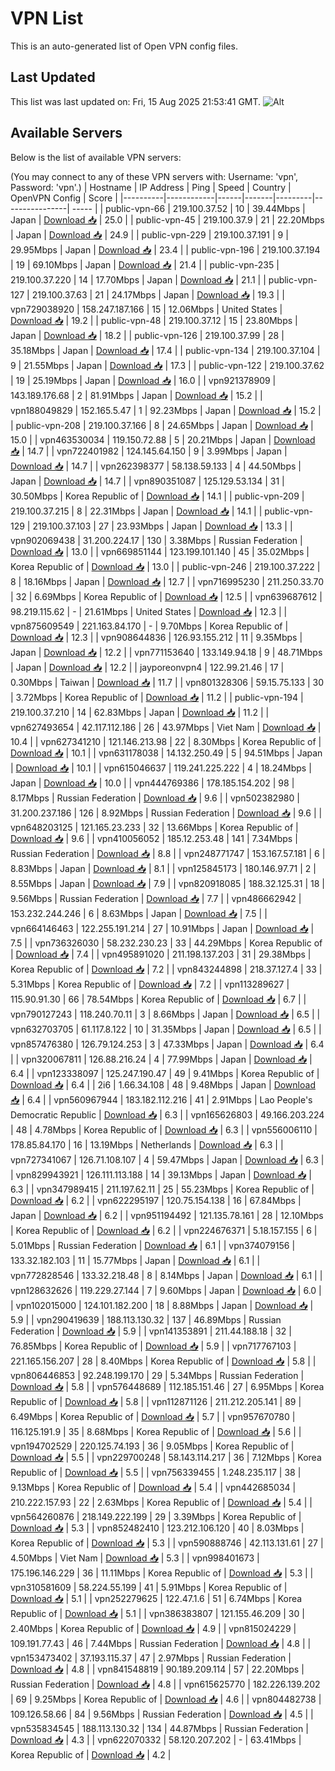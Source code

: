 # VPN List

This is an auto-generated list of Open VPN config files.

## Last Updated

This list was last updated on: Fri, 15 Aug 2025 21:53:41 GMT.
![Alt](https://repobeats.axiom.co/api/embed/186b98318ef1479477931607c1ad7d823f12451f.svg "Repobeats analytics image")

## Available Servers

Below is the list of available VPN servers:

(You may connect to any of these VPN servers with: Username: 'vpn', Password: 'vpn'.)
| Hostname | IP Address | Ping | Speed | Country | OpenVPN Config | Score |
|----------|------------|------|-------|---------|----------------| ----- |
| public-vpn-66 | 219.100.37.52 | 10 | 39.44Mbps | Japan | [Download 📥](./configs/server_0_JP.ovpn) | 25.0 |
| public-vpn-45 | 219.100.37.9 | 21 | 22.20Mbps | Japan | [Download 📥](./configs/server_1_JP.ovpn) | 24.9 |
| public-vpn-229 | 219.100.37.191 | 9 | 29.95Mbps | Japan | [Download 📥](./configs/server_2_JP.ovpn) | 23.4 |
| public-vpn-196 | 219.100.37.194 | 19 | 69.10Mbps | Japan | [Download 📥](./configs/server_3_JP.ovpn) | 21.4 |
| public-vpn-235 | 219.100.37.220 | 14 | 17.70Mbps | Japan | [Download 📥](./configs/server_4_JP.ovpn) | 21.1 |
| public-vpn-127 | 219.100.37.63 | 21 | 24.17Mbps | Japan | [Download 📥](./configs/server_5_JP.ovpn) | 19.3 |
| vpn729038920 | 158.247.187.166 | 15 | 12.06Mbps | United States | [Download 📥](./configs/server_6_US.ovpn) | 19.2 |
| public-vpn-48 | 219.100.37.12 | 15 | 23.80Mbps | Japan | [Download 📥](./configs/server_7_JP.ovpn) | 18.2 |
| public-vpn-126 | 219.100.37.99 | 28 | 35.18Mbps | Japan | [Download 📥](./configs/server_8_JP.ovpn) | 17.4 |
| public-vpn-134 | 219.100.37.104 | 9 | 21.55Mbps | Japan | [Download 📥](./configs/server_9_JP.ovpn) | 17.3 |
| public-vpn-122 | 219.100.37.62 | 19 | 25.19Mbps | Japan | [Download 📥](./configs/server_10_JP.ovpn) | 16.0 |
| vpn921378909 | 143.189.176.68 | 2 | 81.91Mbps | Japan | [Download 📥](./configs/server_11_JP.ovpn) | 15.2 |
| vpn188049829 | 152.165.5.47 | 1 | 92.23Mbps | Japan | [Download 📥](./configs/server_12_JP.ovpn) | 15.2 |
| public-vpn-208 | 219.100.37.166 | 8 | 24.65Mbps | Japan | [Download 📥](./configs/server_13_JP.ovpn) | 15.0 |
| vpn463530034 | 119.150.72.88 | 5 | 20.21Mbps | Japan | [Download 📥](./configs/server_14_JP.ovpn) | 14.7 |
| vpn722401982 | 124.145.64.150 | 9 | 3.99Mbps | Japan | [Download 📥](./configs/server_15_JP.ovpn) | 14.7 |
| vpn262398377 | 58.138.59.133 | 4 | 44.50Mbps | Japan | [Download 📥](./configs/server_16_JP.ovpn) | 14.7 |
| vpn890351087 | 125.129.53.134 | 31 | 30.50Mbps | Korea Republic of | [Download 📥](./configs/server_17_KR.ovpn) | 14.1 |
| public-vpn-209 | 219.100.37.215 | 8 | 22.31Mbps | Japan | [Download 📥](./configs/server_18_JP.ovpn) | 14.1 |
| public-vpn-129 | 219.100.37.103 | 27 | 23.93Mbps | Japan | [Download 📥](./configs/server_19_JP.ovpn) | 13.3 |
| vpn902069438 | 31.200.224.17 | 130 | 3.38Mbps | Russian Federation | [Download 📥](./configs/server_20_RU.ovpn) | 13.0 |
| vpn669851144 | 123.199.101.140 | 45 | 35.02Mbps | Korea Republic of | [Download 📥](./configs/server_21_KR.ovpn) | 13.0 |
| public-vpn-246 | 219.100.37.222 | 8 | 18.16Mbps | Japan | [Download 📥](./configs/server_22_JP.ovpn) | 12.7 |
| vpn716995230 | 211.250.33.70 | 32 | 6.69Mbps | Korea Republic of | [Download 📥](./configs/server_23_KR.ovpn) | 12.5 |
| vpn639687612 | 98.219.115.62 | - | 21.61Mbps | United States | [Download 📥](./configs/server_24_US.ovpn) | 12.3 |
| vpn875609549 | 221.163.84.170 | - | 9.70Mbps | Korea Republic of | [Download 📥](./configs/server_25_KR.ovpn) | 12.3 |
| vpn908644836 | 126.93.155.212 | 11 | 9.35Mbps | Japan | [Download 📥](./configs/server_26_JP.ovpn) | 12.2 |
| vpn771153640 | 133.149.94.18 | 9 | 48.71Mbps | Japan | [Download 📥](./configs/server_27_JP.ovpn) | 12.2 |
| jayporeonvpn4 | 122.99.21.46 | 17 | 0.30Mbps | Taiwan | [Download 📥](./configs/server_28_TW.ovpn) | 11.7 |
| vpn801328306 | 59.15.75.133 | 30 | 3.72Mbps | Korea Republic of | [Download 📥](./configs/server_29_KR.ovpn) | 11.2 |
| public-vpn-194 | 219.100.37.210 | 14 | 62.83Mbps | Japan | [Download 📥](./configs/server_30_JP.ovpn) | 11.2 |
| vpn627493654 | 42.117.112.186 | 26 | 43.97Mbps | Viet Nam | [Download 📥](./configs/server_31_VN.ovpn) | 10.4 |
| vpn627341210 | 121.146.213.98 | 22 | 8.30Mbps | Korea Republic of | [Download 📥](./configs/server_32_KR.ovpn) | 10.1 |
| vpn631178038 | 14.132.250.49 | 5 | 94.51Mbps | Japan | [Download 📥](./configs/server_33_JP.ovpn) | 10.1 |
| vpn615046637 | 119.241.225.222 | 4 | 18.24Mbps | Japan | [Download 📥](./configs/server_34_JP.ovpn) | 10.0 |
| vpn444769386 | 178.185.154.202 | 98 | 8.17Mbps | Russian Federation | [Download 📥](./configs/server_35_RU.ovpn) | 9.6 |
| vpn502382980 | 31.200.237.186 | 126 | 8.92Mbps | Russian Federation | [Download 📥](./configs/server_36_RU.ovpn) | 9.6 |
| vpn648203125 | 121.165.23.233 | 32 | 13.66Mbps | Korea Republic of | [Download 📥](./configs/server_37_KR.ovpn) | 9.6 |
| vpn410056052 | 185.12.253.48 | 141 | 7.34Mbps | Russian Federation | [Download 📥](./configs/server_38_RU.ovpn) | 8.8 |
| vpn248771747 | 153.167.57.181 | 6 | 8.83Mbps | Japan | [Download 📥](./configs/server_39_JP.ovpn) | 8.1 |
| vpn125845173 | 180.146.97.71 | 2 | 8.55Mbps | Japan | [Download 📥](./configs/server_40_JP.ovpn) | 7.9 |
| vpn820918085 | 188.32.125.31 | 18 | 9.56Mbps | Russian Federation | [Download 📥](./configs/server_41_RU.ovpn) | 7.7 |
| vpn486662942 | 153.232.244.246 | 6 | 8.63Mbps | Japan | [Download 📥](./configs/server_42_JP.ovpn) | 7.5 |
| vpn664146463 | 122.255.191.214 | 27 | 10.91Mbps | Japan | [Download 📥](./configs/server_43_JP.ovpn) | 7.5 |
| vpn736326030 | 58.232.230.23 | 33 | 44.29Mbps | Korea Republic of | [Download 📥](./configs/server_44_KR.ovpn) | 7.4 |
| vpn495891020 | 211.198.137.203 | 31 | 29.38Mbps | Korea Republic of | [Download 📥](./configs/server_45_KR.ovpn) | 7.2 |
| vpn843244898 | 218.37.127.4 | 33 | 5.31Mbps | Korea Republic of | [Download 📥](./configs/server_46_KR.ovpn) | 7.2 |
| vpn113289627 | 115.90.91.30 | 66 | 78.54Mbps | Korea Republic of | [Download 📥](./configs/server_47_KR.ovpn) | 6.7 |
| vpn790127243 | 118.240.70.11 | 3 | 8.66Mbps | Japan | [Download 📥](./configs/server_48_JP.ovpn) | 6.5 |
| vpn632703705 | 61.117.8.122 | 10 | 31.35Mbps | Japan | [Download 📥](./configs/server_49_JP.ovpn) | 6.5 |
| vpn857476380 | 126.79.124.253 | 3 | 47.33Mbps | Japan | [Download 📥](./configs/server_50_JP.ovpn) | 6.4 |
| vpn320067811 | 126.88.216.24 | 4 | 77.99Mbps | Japan | [Download 📥](./configs/server_51_JP.ovpn) | 6.4 |
| vpn123338097 | 125.247.190.47 | 49 | 9.41Mbps | Korea Republic of | [Download 📥](./configs/server_52_KR.ovpn) | 6.4 |
| 2i6 | 1.66.34.108 | 48 | 9.48Mbps | Japan | [Download 📥](./configs/server_53_JP.ovpn) | 6.4 |
| vpn560967944 | 183.182.112.216 | 41 | 2.91Mbps | Lao People's Democratic Republic | [Download 📥](./configs/server_54_LA.ovpn) | 6.3 |
| vpn165626803 | 49.166.203.224 | 48 | 4.78Mbps | Korea Republic of | [Download 📥](./configs/server_55_KR.ovpn) | 6.3 |
| vpn556006110 | 178.85.84.170 | 16 | 13.19Mbps | Netherlands | [Download 📥](./configs/server_56_NL.ovpn) | 6.3 |
| vpn727341067 | 126.71.108.107 | 4 | 59.47Mbps | Japan | [Download 📥](./configs/server_57_JP.ovpn) | 6.3 |
| vpn829943921 | 126.111.113.188 | 14 | 39.13Mbps | Japan | [Download 📥](./configs/server_58_JP.ovpn) | 6.3 |
| vpn347989415 | 211.197.62.11 | 25 | 55.23Mbps | Korea Republic of | [Download 📥](./configs/server_59_KR.ovpn) | 6.2 |
| vpn622295197 | 120.75.154.138 | 16 | 67.84Mbps | Japan | [Download 📥](./configs/server_60_JP.ovpn) | 6.2 |
| vpn951194492 | 121.135.78.161 | 28 | 12.10Mbps | Korea Republic of | [Download 📥](./configs/server_61_KR.ovpn) | 6.2 |
| vpn224676371 | 5.18.157.155 | 6 | 5.01Mbps | Russian Federation | [Download 📥](./configs/server_62_RU.ovpn) | 6.1 |
| vpn374079156 | 133.32.182.103 | 11 | 15.77Mbps | Japan | [Download 📥](./configs/server_63_JP.ovpn) | 6.1 |
| vpn772828546 | 133.32.218.48 | 8 | 8.14Mbps | Japan | [Download 📥](./configs/server_64_JP.ovpn) | 6.1 |
| vpn128632626 | 119.229.27.144 | 7 | 9.60Mbps | Japan | [Download 📥](./configs/server_65_JP.ovpn) | 6.0 |
| vpn102015000 | 124.101.182.200 | 18 | 8.88Mbps | Japan | [Download 📥](./configs/server_66_JP.ovpn) | 5.9 |
| vpn290419639 | 188.113.130.32 | 137 | 46.89Mbps | Russian Federation | [Download 📥](./configs/server_67_RU.ovpn) | 5.9 |
| vpn141353891 | 211.44.188.18 | 32 | 76.85Mbps | Korea Republic of | [Download 📥](./configs/server_68_KR.ovpn) | 5.9 |
| vpn717767103 | 221.165.156.207 | 28 | 8.40Mbps | Korea Republic of | [Download 📥](./configs/server_69_KR.ovpn) | 5.8 |
| vpn806446853 | 92.248.199.170 | 29 | 5.34Mbps | Russian Federation | [Download 📥](./configs/server_70_RU.ovpn) | 5.8 |
| vpn576448689 | 112.185.151.46 | 27 | 6.95Mbps | Korea Republic of | [Download 📥](./configs/server_71_KR.ovpn) | 5.8 |
| vpn112871126 | 211.212.205.141 | 89 | 6.49Mbps | Korea Republic of | [Download 📥](./configs/server_72_KR.ovpn) | 5.7 |
| vpn957670780 | 116.125.191.9 | 35 | 8.68Mbps | Korea Republic of | [Download 📥](./configs/server_73_KR.ovpn) | 5.6 |
| vpn194702529 | 220.125.74.193 | 36 | 9.05Mbps | Korea Republic of | [Download 📥](./configs/server_74_KR.ovpn) | 5.5 |
| vpn229700248 | 58.143.114.217 | 36 | 7.12Mbps | Korea Republic of | [Download 📥](./configs/server_75_KR.ovpn) | 5.5 |
| vpn756339455 | 1.248.235.117 | 38 | 9.13Mbps | Korea Republic of | [Download 📥](./configs/server_76_KR.ovpn) | 5.4 |
| vpn442685034 | 210.222.157.93 | 22 | 2.63Mbps | Korea Republic of | [Download 📥](./configs/server_77_KR.ovpn) | 5.4 |
| vpn564260876 | 218.149.222.199 | 29 | 3.39Mbps | Korea Republic of | [Download 📥](./configs/server_78_KR.ovpn) | 5.3 |
| vpn852482410 | 123.212.106.120 | 40 | 8.03Mbps | Korea Republic of | [Download 📥](./configs/server_79_KR.ovpn) | 5.3 |
| vpn590888746 | 42.113.131.61 | 27 | 4.50Mbps | Viet Nam | [Download 📥](./configs/server_80_VN.ovpn) | 5.3 |
| vpn998401673 | 175.196.146.229 | 36 | 11.11Mbps | Korea Republic of | [Download 📥](./configs/server_81_KR.ovpn) | 5.3 |
| vpn310581609 | 58.224.55.199 | 41 | 5.91Mbps | Korea Republic of | [Download 📥](./configs/server_82_KR.ovpn) | 5.1 |
| vpn252279625 | 122.47.1.6 | 51 | 6.74Mbps | Korea Republic of | [Download 📥](./configs/server_83_KR.ovpn) | 5.1 |
| vpn386383807 | 121.155.46.209 | 30 | 2.40Mbps | Korea Republic of | [Download 📥](./configs/server_84_KR.ovpn) | 4.9 |
| vpn815024229 | 109.191.77.43 | 46 | 7.44Mbps | Russian Federation | [Download 📥](./configs/server_85_RU.ovpn) | 4.8 |
| vpn153473402 | 37.193.115.37 | 47 | 2.97Mbps | Russian Federation | [Download 📥](./configs/server_86_RU.ovpn) | 4.8 |
| vpn841548819 | 90.189.209.114 | 57 | 22.20Mbps | Russian Federation | [Download 📥](./configs/server_87_RU.ovpn) | 4.8 |
| vpn615625770 | 182.226.139.202 | 69 | 9.25Mbps | Korea Republic of | [Download 📥](./configs/server_88_KR.ovpn) | 4.6 |
| vpn804482738 | 109.126.58.66 | 84 | 9.56Mbps | Russian Federation | [Download 📥](./configs/server_89_RU.ovpn) | 4.5 |
| vpn535834545 | 188.113.130.32 | 134 | 44.87Mbps | Russian Federation | [Download 📥](./configs/server_90_RU.ovpn) | 4.3 |
| vpn622070332 | 58.120.207.202 | - | 63.41Mbps | Korea Republic of | [Download 📥](./configs/server_91_KR.ovpn) | 4.2 |

